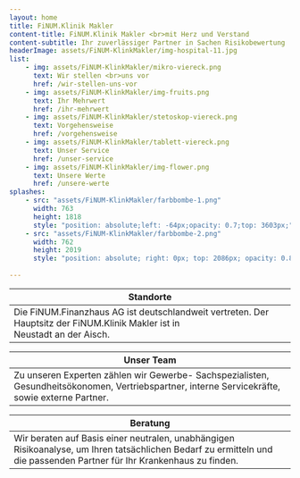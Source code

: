 ```yaml
---
layout: home
title: FiNUM.Klinik Makler
content-title: FiNUM.Klinik Makler <br>mit Herz und Verstand
content-subtitle: Ihr zuverlässiger Partner in Sachen Risikobewertung
headerImage: assets/FiNUM-KlinkMakler/img-hospital-11.jpg
list:
    - img: assets/FiNUM-KlinkMakler/mikro-viereck.png
      text: Wir stellen <br>uns vor
      href: /wir-stellen-uns-vor
    - img: assets/FiNUM-KlinkMakler/img-fruits.png
      text: Ihr Mehrwert
      href: /ihr-mehrwert
    - img: assets/FiNUM-KlinkMakler/stetoskop-viereck.png
      text: Vorgehensweise
      href: /vorgehensweise
    - img: assets/FiNUM-KlinkMakler/tablett-viereck.png
      text: Unser Service
      href: /unser-service      
    - img: assets/FiNUM-KlinkMakler/img-flower.png
      text: Unsere Werte
      href: /unsere-werte
splashes:
    - src: "assets/FiNUM-KlinkMakler/farbbombe-1.png"
      width: 763
      height: 1818
      style: "position: absolute;left: -64px;opacity: 0.7;top: 3603px;"
    - src: "assets/FiNUM-KlinkMakler/farbbombe-2.png"
      width: 762
      height: 2019
      style: "position: absolute; right: 0px; top: 2086px; opacity: 0.8;"
      
---
```


| Standorte |
|-|
| Die FiNUM.Finanzhaus AG ist deutschlandweit vertreten. Der Hauptsitz der FiNUM.Klinik Makler ist in <br>Neustadt an der Aisch. |

| Unser Team |
|-|
| Zu unseren Experten zählen wir Gewerbe- Sachspezialisten, Gesundheitsökonomen,  Vertriebspartner, interne Servicekräfte, sowie externe Partner. |

| Beratung |
|-|
| Wir beraten auf Basis einer neutralen, unabhängigen Risikoanalyse, um Ihren tatsächlichen Bedarf zu ermitteln und die passenden Partner für Ihr Krankenhaus zu finden. |
